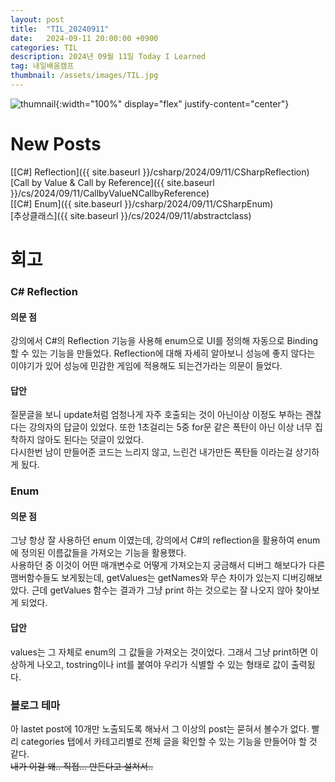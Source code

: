 ```yaml
---
layout: post
title:  "TIL_20240911"
date:   2024-09-11 20:00:00 +0900
categories: TIL
description: 2024년 09월 11일 Today I Learned
tag: 내일배움캠프
thumbnail: /assets/images/TIL.jpg
---
```


![thumnail]({{page.tilthumbnail}}){:width="100%" display="flex" justify-content="center"}
# New Posts
[\[C#\] Reflection]({{ site.baseurl }}/csharp/2024/09/11/CSharpReflection)  
[Call by Value & Call by Reference]({{ site.baseurl }}/cs/2024/09/11/CallbyValueNCallbyReference)  
[\[C#\] Enum]({{ site.baseurl }}/csharp/2024/09/11/CSharpEnum)  
[추상클래스]({{ site.baseurl }}/cs/2024/09/11/abstractclass)  

# 회고
### C# Reflection
#### 의문 점
강의에서 C#의 Reflection 기능을 사용해 enum으로 UI를 정의해 자동으로 Binding 할 수 있는 기능을 만들었다. Reflection에 대해 자세히 알아보니 성능에 좋지 않다는 이야기가 있어 성능에 민감한 게임에 적용해도 되는건가라는 의문이 들었다.  
#### 답안
질문글을 보니 update처럼 엄청나게 자주 호출되는 것이 아닌이상 이정도 부하는 괜찮다는 강의자의 답글이 있었다. 또한 1초걸리는 5중 for문 같은 폭탄이 아닌 이상 너무 집착하지 않아도 된다는 덧글이 있었다.  
다시한번 남이 만들어준 코드는 느리지 않고, 느린건 내가만든 폭탄들 이라는걸 상기하게 됬다.

### Enum
#### 의문 점
그냥 항상 잘 사용하던 enum 이였는데, 강의에서 C#의 reflection을 활용하여 enum에 정의된 이름값들을 가져오는 기능을 활용했다.  
사용하던 중 이것이 어떤 매개변수로 어떻게 가져오는지 궁금해서 디버그 해보다가 다른 맴버함수들도 보게됬는데, getValues는 getNames와 무슨 차이가 있는지 디버깅해보았다. 근데 getValues 함수는 결과가 그냥 print 하는 것으로는 잘 나오지 않아 찾아보게 되었다.
#### 답안
values는 그 자체로 enum의 그 값들을 가져오는 것이었다. 그래서 그냥 print하면 이상하게 나오고, tostring이나 int를 붙여야 우리가 식별할 수 있는 형태로 값이 출력됬다.



### 블로그 테마
아 lastet post에 10개만 노출되도록 해놔서 그 이상의 post는 묻혀서 볼수가 없다. 빨리 categories 탭에서 카테고리별로 전체 글을 확인할 수 있는 기능을 만들어야 할 것 같다.  
~~내가 이걸 왜.. 직접... 만든다고 설쳐서..~~
